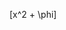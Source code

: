 <script id="MathJax-script" async src="https://cdn.jsdelivr.net/npm/mathjax@3/es5/tex-mml-chtml.js"></script>
\[x^2 + \phi\]
